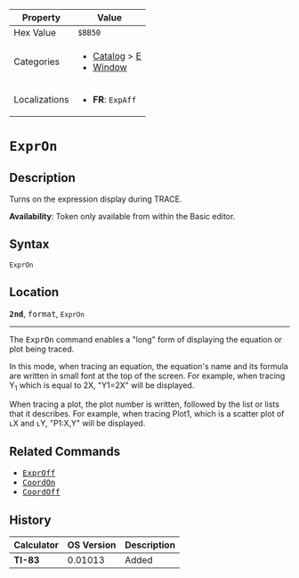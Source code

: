 | Property      | Value |
|---------------|-------|
| Hex Value     | `$BB50`|
| Categories    | <ul><li>[Catalog](<../categories/Catalog.md>) > [E](<../categories/Catalog.md#E>)</li><li>[Window](<../categories/Window.md>)</li></ul> |
| Localizations | <ul><li><b>FR</b>: `ExpAff`</li></ul> |

# `ExprOn`

## Description
Turns on the expression display during TRACE.


<b>Availability</b>: Token only available from within the Basic editor.

## Syntax
`ExprOn`

## Location
<tt><kbd><b>2nd</b></kbd></tt>, <kbd>format</kbd>, `ExprOn`
<hr>

The <tt>ExprOn</tt> command enables a "long" form of displaying the equation or plot being traced.

In this mode, when tracing an equation, the equation's name and its formula are written in small font at the top of the screen. For example, when tracing Y<sub>1</sub> which is equal to 2X, "Y1=2X" will be displayed.

When tracing a plot, the plot number is written, followed by the list or lists that it describes. For example, when tracing Plot1, which is a scatter plot of ʟX and ʟY, "P1:X,Y" will be displayed.

## Related Commands

*   <tt><a href="ExprOff.md">ExprOff</a></tt>
*   <tt><a href="CoordOn.md">CoordOn</a></tt>
*   <tt><a href="CoordOff.md">CoordOff</a></tt>

## History
| Calculator | OS Version | Description |
|------------|------------|-------------|
| <b>TI-83</b> | 0.01013 | Added |


